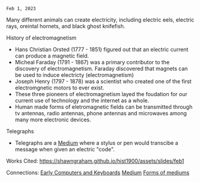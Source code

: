 	Feb 1, 2023

Many different animals can create electricity, including electric eels, electric rays, oreintal hornets, and black ghost knifefish.

History of electromagnetism

- Hans Christian Orsted (1777 - 1851) figured out that an electric current can produce a magnetic field.
- Micheal Faraday (1791 - 1867) was a primary contributor to the discovery of electromagnetism. Faraday discovered that magnets can be used to induce electricty (electromagnetism)
- Joseph Henry (1797 - 1878) was a scientist who created one of the first electromgnetic motors to ever exist. 
- These three pioneers of electromagnetism layed the foudation for our current use of technology and the internet as a whole.
- Human made forms of eletromagnetic fields can be transmitted through tv antennas, radio antennas, phone antennas and microwaves among many more electronic devices.

Telegraphs

- Telegraphs are a [Medium](Medium.md) where a stylus or pen would transcibe a message when given an electric "code". 

Works Cited: 
https://shawngraham.github.io/hist1900/assets/slides/feb1

Connections:
[Early Computers and Keyboards](Early%20Computers%20and%20Keyboards.md)
[Medium](Medium.md)
[Forms of mediums](Forms%20of%20mediums.md)




